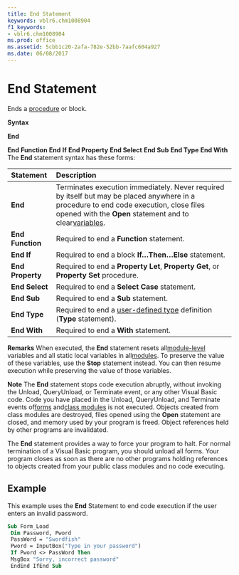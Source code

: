```yaml
---
title: End Statement
keywords: vblr6.chm1008904
f1_keywords:
- vblr6.chm1008904
ms.prod: office
ms.assetid: 5cbb1c20-2afa-782e-52bb-7aafc604a927
ms.date: 06/08/2017
---
```



# End Statement

Ends a [procedure](vbe-glossary.md) or block.

 **Syntax**

 **End**

 **End** **Function**
 **End** **If**
 **End Property**
 **End Select**
 **End Sub**
 **End Type**
 **End With**
The  **End** statement syntax has these forms:


|**Statement**|**Description**|
|:-----|:-----|
|**End**|Terminates execution immediately. Never required by itself but may be placed anywhere in a procedure to end code execution, close files opened with the  **Open** statement and to clear[variables](vbe-glossary.md).|
|**End Function**|Required to end a  **Function** statement.|
|**End If**|Required to end a block  **If…Then…Else** statement.|
|**End Property**|Required to end a  **Property Let**, **Property Get**, or **Property Set** procedure.|
|**End Select**|Required to end a  **Select Case** statement.|
|**End Sub**|Required to end a  **Sub** statement.|
|**End Type**|Required to end a [user-defined type](vbe-glossary.md) definition (**Type** statement).|
|**End With**|Required to end a  **With** statement.|

 **Remarks**
When executed, the  **End** statement resets all[module-level](vbe-glossary.md) variables and all static local variables in all[modules](vbe-glossary.md). To preserve the value of these variables, use the  **Stop** statement instead. You can then resume execution while preserving the value of those variables.

 **Note**  The  **End** statement stops code execution abruptly, without invoking the Unload, QueryUnload, or Terminate event, or any other Visual Basic code. Code you have placed in the Unload, QueryUnload, and Terminate events of[forms](vbe-glossary.md) and[class modules](vbe-glossary.md) is not executed. Objects created from class modules are destroyed, files opened using the **Open** statement are closed, and memory used by your program is freed. Object references held by other programs are invalidated.

The  **End** statement provides a way to force your program to halt. For normal termination of a Visual Basic program, you should unload all forms. Your program closes as soon as there are no other programs holding references to objects created from your public class modules and no code executing.

## Example

This example uses the  **End** Statement to end code execution if the user enters an invalid password.


```vb
Sub Form_Load 
 Dim Password, Pword 
 PassWord = "Swordfish" 
 Pword = InputBox("Type in your password") 
 If Pword <> PassWord Then 
 MsgBox "Sorry, incorrect password" 
 EndEnd IfEnd Sub
```


